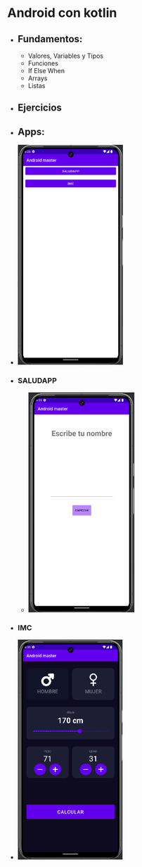 # Android con kotlin
- ## Fundamentos:
  - Valores, Variables y Tipos
  - Funciones
  - If Else When
  - Arrays
  - Listas
- ## Ejercicios
- ## Apps:
 - <img src="docs/captures/menu.png" alt="Pantalla principal" height="500">
  - ### SALUDAPP
    - <img src="docs/captures/saludapp.png" alt="Pantalla saludapp" height="500">
  - ### IMC
   - <img src="docs/captures/imc.png" alt="Pantalla imc app" height="500">
